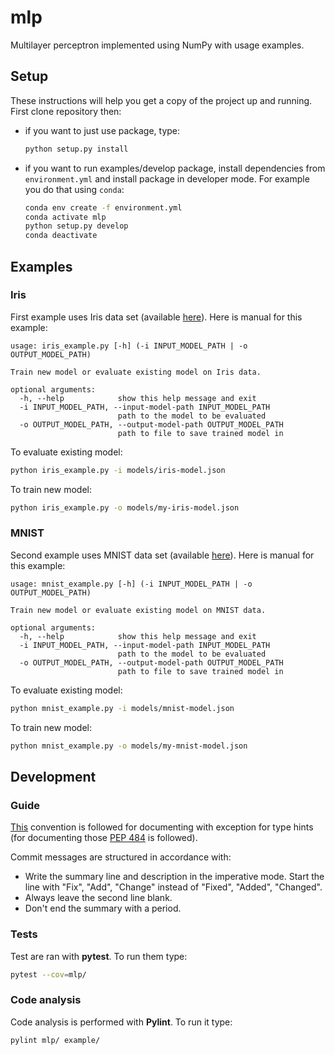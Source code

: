 # mlp
Multilayer perceptron implemented using NumPy with usage examples.

## Setup
These instructions will help you get a copy of the project up and running. First clone repository then:

- if you want to just use package, type:
  ```bash
  python setup.py install
  ```
- if you want to run examples/develop package, install dependencies from `environment.yml` and install package in developer mode. For example you do that using `conda`:
  ```bash
  conda env create -f environment.yml
  conda activate mlp
  python setup.py develop
  conda deactivate
  ```

## Examples

### Iris
First example uses Iris data set (available [here](https://archive.ics.uci.edu/ml/datasets/iris)). Here is manual for this example:
```
usage: iris_example.py [-h] (-i INPUT_MODEL_PATH | -o OUTPUT_MODEL_PATH)

Train new model or evaluate existing model on Iris data.

optional arguments:
  -h, --help            show this help message and exit
  -i INPUT_MODEL_PATH, --input-model-path INPUT_MODEL_PATH
                        path to the model to be evaluated
  -o OUTPUT_MODEL_PATH, --output-model-path OUTPUT_MODEL_PATH
                        path to file to save trained model in
```

To evaluate existing model:
```bash
python iris_example.py -i models/iris-model.json
```

To train new model:
```bash
python iris_example.py -o models/my-iris-model.json
```

### MNIST
Second example uses MNIST data set (available [here](http://yann.lecun.com/exdb/mnist/)). Here is manual for this example:
```
usage: mnist_example.py [-h] (-i INPUT_MODEL_PATH | -o OUTPUT_MODEL_PATH)

Train new model or evaluate existing model on MNIST data.

optional arguments:
  -h, --help            show this help message and exit
  -i INPUT_MODEL_PATH, --input-model-path INPUT_MODEL_PATH
                        path to the model to be evaluated
  -o OUTPUT_MODEL_PATH, --output-model-path OUTPUT_MODEL_PATH
                        path to file to save trained model in
```

To evaluate existing model:
```bash
python mnist_example.py -i models/mnist-model.json
```

To train new model:
```bash
python mnist_example.py -o models/my-mnist-model.json
```

## Development

### Guide
[This](http://sphinxcontrib-napoleon.readthedocs.io/en/latest/example_google.html) convention is followed for documenting with exception for type hints (for documenting those [PEP 484](https://www.python.org/dev/peps/pep-0484/) is followed).

Commit messages are structured in accordance with:
- Write the summary line and description in the imperative mode. Start the line with "Fix", "Add", "Change" instead of "Fixed", "Added", "Changed".
- Always leave the second line blank.
- Don't end the summary with a period.

### Tests
Test are ran with __pytest__. To run them type:
```bash
pytest --cov=mlp/
```

### Code analysis
Code analysis is performed with __Pylint__. To run it type:
```bash
pylint mlp/ example/
```
